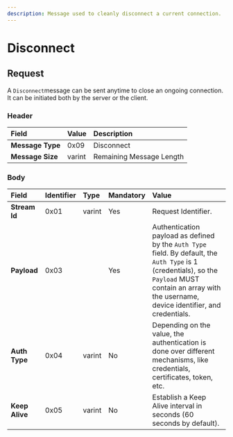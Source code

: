 ```yaml
---
description: Message used to cleanly disconnect a current connection.
---
```


# Disconnect

## Request

A `Disconnect`message can be sent anytime to close an ongoing connection. It can be initiated both by the server or the client. 

### Header

| Field | Value | Description |
| :--- | :--- | :--- |
| **Message Type** | 0x09 | Disconnect |
| **Message Size** | varint | Remaining Message Length |

### Body

| Field | Identifier | Type | Mandatory | Value |
| :--- | :--- | :--- | :--- | :--- |
| **Stream Id** | 0x01 | varint | Yes | Request Identifier. |
| **Payload** | 0x03 |  | Yes | Authentication payload as defined by the `Auth Type` field. By default, the `Auth Type` is 1 \(credentials\), so the `Payload` MUST contain an array with the username, device identifier, and credentials.  |
| **Auth Type** | 0x04 | varint | No | Depending on the value, the authentication is done over different mechanisms, like credentials, certificates, token, etc. |
| **Keep Alive** | 0x05 | varint | No | Establish a Keep Alive interval in seconds \(60 seconds by default\). |



